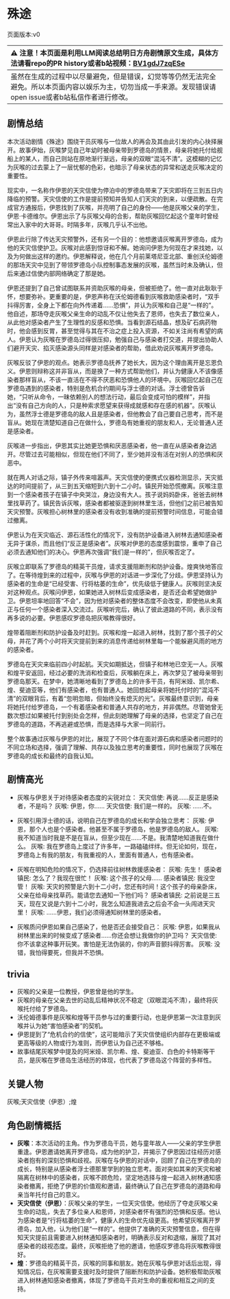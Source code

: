 # 殊途
页面版本:v0
 

| :warning: 注意！本页面是利用LLM阅读总结明日方舟剧情原文生成，具体方法请看repo的PR history或者b站视频：[BV1gdJ7zqESe](https://www.bilibili.com/video/BV1gdJ7zqESe/)         |
|:----------------------------|
| 虽然在生成的过程中以尽量避免，但是错误，幻觉等等仍然无法完全避免。所以本页面内容以娱乐为主，切勿当成一手来源。发现错误请open issue或者b站私信作者进行修改。|



## 剧情总结
本次活动剧情《殊途》围绕干员灰喉与一位故人的再会及其由此引发的内心抉择展开。故事伊始，灰喉梦见自己年幼时被母亲带到罗德岛的情景，母亲将她托付给舰船上的某人，而自己则站在原地渐行渐远，母亲的双眼“混沌不清”。这模糊的记忆为灰喉的过去蒙上了一层忧郁的色彩，也暗示了母亲状态的异常和送走灰喉决定的重要性。

现实中，一名称作伊恩的天灾信使为停泊中的罗德岛带来了天灾即将在三到五日内降临的预警。天灾信使的工作是提前预知并告知人们天灾的到来，以便疏散。在完成官方通报后，伊恩找到了灰喉，并亮明了自己的身份——他是灰喉父亲的学生，伊恩·卡德维尔。伊恩出示了与灰喉父母的合影，帮助灰喉回忆起这个童年时曾经常出入家中的大哥哥。时隔多年，灰喉几乎认不出他。

伊恩此行除了传达天灾预警外，还有另一个目的：他想邀请灰喉离开罗德岛，成为他的天灾信使护卫。灰喉对此感到惊讶和不解。她询问伊恩为何现在才来找她，以及为何做出这样的邀约。伊恩解释说，他在几个月前莱塔尼亚北部、重创沃伦姆德的那场天灾中见到了带领罗德岛小队控制事态发展的灰喉，虽然当时未及确认，但后来通过信使内部网络确定了那是她。

伊恩还提到了自己曾试图联系并资助灰喉的母亲，但被拒绝了。他一直对此耿耿于怀，想要弥补。更重要的是，伊恩声称在沃伦姆德看到灰喉救助感染者时，“双手抖得厉害，全身上下都在向外传递着......恐惧”，并认为灰喉和自己是“一样的”。他自述，那场夺走灰喉父亲生命的动乱不仅让他失去了恩师，也失去了数位亲人，从此他对感染者产生了生理性的反感和恐惧。当看到源石结晶，想及矿石病药物时，他会感到反胃，甚至觉得与其在不治之症上投入资源，不如关注尚有希望的病人。伊恩认为灰喉在罗德岛过得很压抑，勉强自己与感染者打交道，并提出协助人们避开天灾、掐灭感染源头同样是对感染者的帮助，借此劝说灰喉离开罗德岛。

灰喉反驳了伊恩的观点。她表示罗德岛抚养了她长大，因为这个理由离开是忘恩负义。伊恩则辩称这并非盲从，而是换了一种方式帮助他们，并认为健康人不该像感染者那样盲从，不该一直活在不得不厌恶和恐惧他人的环境中。灰喉回忆起自己在罗德岛遇到的感染者，特别是危机合约期间与浮士德的对话。浮士德曾告诉她，“只听从命令，一昧依赖别人的想法行动，最后会变成可怕的模样”，并指出“没有自己方向的人，只是种索求愿望来获得成就感和存在感的机器”。灰喉认为，虽然浮士德是罗德岛的敌人且是感染者，但他教会了自己要自己思考，而不是盲从。她现在清楚知道自己在做什么，罗德岛有她重视的朋友和人，无论普通人还是感染者。

灰喉进一步指出，伊恩其实比她更恐惧和厌恶感染者，他一直在从感染者身边逃开。尽管过去可能相似，但现在他们不同了，至少她并没有活在对别人的恐惧和厌恶中。

就在两人对话之际，镇子外传来喧嚣声。天灾信使的便携式仪器检测显示，天灾抵达的时间提前了，从三到五天缩短到六到十二小时。镇民开始恐慌撤离。灰喉注意到一个感染者孩子在镇子中央哭泣，身边没有大人。孩子说妈妈卧床，爸爸去树林里找草药了。镇民告诉灰喉，感染者都被驱逐到树林里生活，但他们之前已被告知天灾预警。灰喉担心树林里的感染者没有收到准确的提前预警时间信息，可能会错过撤离。

伊恩认为在天灾临近、源石活性化的情况下，没有防护设备进入树林去通知感染者无异于谋杀，而且他们“反正是感染者”。灰喉对伊恩的态度感到震惊，重申了自己必须去通知他们的决心。伊恩再次强调“我们是一样的”，但灰喉否定了。

灰喉立即联系了罗德岛的精英干员煌，请求支援阻断剂和防护设备。煌爽快地答应了。在等待煌到来的过程中，灰喉与伊恩的对话进一步深化了分歧。伊恩坚持认为感染者的生命是“已经受害、行将枯萎的生命”，优先级低于健康人。灰喉则坚决反对这种观点。灰喉问伊恩，如果她进入树林后变成感染者，是否还会希望她做护卫。伊恩坦率地回答“不会”，因为他对感染者的整体态度不会改变，即使他从未真正与任何一个感染者深入交流过。灰喉听完后，确认了彼此道路的不同，表示没有再多说的必要。伊恩感叹罗德岛把灰喉教得很好。

煌带着阻断剂和防护设备及时赶到。灰喉和煌一起进入树林，找到了那个孩子的父母，并花了两个小时将天灾提前到来的消息传递给树林里每一个能躲避风雨的地方的感染者。

罗德岛在天灾来临前四小时起航。天灾如期抵达，但镇子和林地已空无一人。灰喉和煌平安返回，经过必要的洗消和检查后，灰喉躺在床上，再次梦见了被母亲带到罗德岛那天。在梦中，她清晰地看到了罗德岛上的许多干员，有阿米娅、凯尔希、煌、斐迪亚等，他们有感染者，也有普通人。她回想起母亲将她托付时的“混沌不清”的双眼背后，有着“忽明忽暗，但始终没有熄灭的光”。灰喉最终意识到，母亲将她托付给罗德岛，一个有着感染者和普通人共存的地方，并非偶然。尽管她曾无数次想过如果被托付到别处会怎样，但此刻她理解了母亲的选择，也坚定了自己在罗德岛的道路，不再逃避或恐惧，而是选择与大家一同前行。

整个故事通过灰喉与伊恩的对比，展现了不同个体在面对源石病和感染者问题时的不同立场和选择，强调了理解、共存以及独立思考的重要性，同时也展现了灰喉在罗德岛的成长和最终的自我认知。
## 剧情高光
- 灰喉与伊恩关于对待感染者态度的尖锐对立：
  天灾信使: 再说......反正是感染者，不是吗？
  灰喉: 伊恩，你......
  天灾信使: 我们是一样的。
  灰喉: ......不。

- 灰喉引用浮士德的话，说明自己在罗德岛的成长和学会独立思考：
  灰喉: 伊恩，那个人也是个感染者。他甚至不属于罗德岛，他是罗德岛的敌人。
  灰喉: 我不知道当时我是不是在盲从，但至少现在......不是。我清楚地知道我在做什么。
  灰喉: 我在罗德岛上度过了许多年，一路磕磕绊绊。但无论如何，现在，罗德岛上有我的朋友，有我重视的人，里面有普通人，也有感染者。

- 灰喉在明知危险的情况下，仍选择前往树林救援感染者：
  灰喉: 先生！
  感染者镇民: 怎么了？我现在很忙！
  灰喉: 这个孩子的父母......
  感染者镇民: 我没空管！
  灰喉: 天灾的预警是六到十二小时，您还有时间！这个孩子的母亲卧床，父亲在给母亲找草药。能请您去通知一下他们吗？
  感染者镇民: 之前说是三五天，现在又说是六到十二小时，我怎么知道我进去之后会不会一头闯进天灾里！
  灰喉: ......伊恩，我们必须得通知树林里的感染者。

- 灰喉质问伊恩如果自己感染了，他是否还会接受自己：
  灰喉: 伊恩，如果我从树林里出来的时候变成了感染者......你还会想让我做你的护卫吗？
  天灾信使: 你不该拿这种事开玩笑。害怕是无法伪装的，你的声音颤抖得厉害。
  灰喉: 没错，我怕得要死，但我并不恐惧。
## trivia
- 灰喉的父亲是一位教授，伊恩曾是他的学生。
- 灰喉的母亲在父亲去世的动乱后精神状况不稳定（双眼混沌不清），最终将灰喉托付给了罗德岛。
- 沃伦姆德事件是灰喉和煌等干员参与过的重要行动，也是伊恩第一次注意到灰喉并认为她“害怕感染者”的契机。
- 伊恩提到了“危机合约的信使”，这可能暗示了天灾信使组织内部存在更极端或更高等级的人物或行为准则，而伊恩认为自己还不够格。
- 故事结尾灰喉梦中提及的阿米娅、凯尔希、煌、斐迪亚、白色的卡特斯等干员，是灰喉在罗德岛生活经历的体现，也代表了罗德岛这个阵营的多样性。
## 关键人物
灰喉;天灾信使（伊恩）;煌
## 角色剧情概括
-   **灰喉**：本次活动的主角。作为罗德岛干员，她与童年故人——父亲的学生伊恩重逢。伊恩邀请她离开罗德岛，成为他的护卫，并揭示了伊恩因过往经历对感染者抱有的深刻恐惧和歧视。灰喉在与伊恩的对话中，回顾了自己在罗德岛的成长，特别是从感染者浮士德那里学到的独立思考。面对突如其来的天灾和被隔离在树林中的感染者，灰喉不顾危险，坚定地选择与煌一起进入树林通知感染者撤离，拒绝了伊恩的价值观和邀请，最终确认了自己在罗德岛的道路和母亲当年托付自己的意义。
-   **天灾信使（伊恩）**：灰喉父亲的学生，一位天灾信使。他经历了夺走灰喉父亲生命的动乱，失去了多位亲人和恩师，对感染者怀有强烈的恐惧和反感。他认为感染者是“行将枯萎的生命”，健康人的生命优先级更高。他希望灰喉离开罗德岛，加入他，认为他们是“一样的”。他提供了准确的天灾预警信息，但在得知天灾提前且需要进入树林通知感染者时，明确表示反对和退缩，展现了其对感染者的歧视态度。最终，灰喉拒绝了他的邀请，他感叹罗德岛将灰喉教得很好。
-   **煌**：罗德岛的精英干员，灰喉的同事和朋友。她在灰喉与伊恩对话后出现，得知情况后，在灰喉需要支援时及时提供了阻断剂和防护设备。她积极帮助灰喉进入树林通知感染者撤离，体现了罗德岛干员对生命的重视和相互之间的支持。